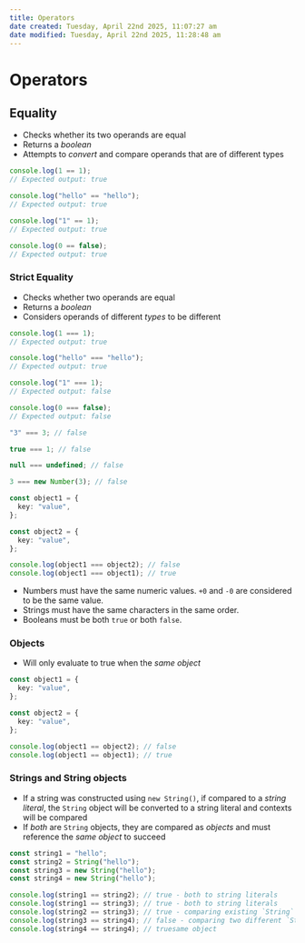 ```yaml
---
title: Operators
date created: Tuesday, April 22nd 2025, 11:07:27 am
date modified: Tuesday, April 22nd 2025, 11:28:48 am
---
```


# Operators

## Equality

- Checks whether its two operands are equal
- Returns a _boolean_
- Attempts to _convert_ and compare operands that are of different types

```ts
console.log(1 == 1);
// Expected output: true

console.log("hello" == "hello");
// Expected output: true

console.log("1" == 1);
// Expected output: true

console.log(0 == false);
// Expected output: true
```

### Strict Equality

- Checks whether two operands are equal
- Returns a _boolean_
- Considers operands of different _types_ to be different

```ts
console.log(1 === 1);
// Expected output: true

console.log("hello" === "hello");
// Expected output: true

console.log("1" === 1);
// Expected output: false

console.log(0 === false);
// Expected output: false

"3" === 3; // false

true === 1; // false

null === undefined; // false

3 === new Number(3); // false

const object1 = {
  key: "value",
};

const object2 = {
  key: "value",
};

console.log(object1 === object2); // false
console.log(object1 === object1); // true
```

- Numbers must have the same numeric values. `+0` and `-0` are considered to be the same value.
- Strings must have the same characters in the same order.
- Booleans must be both `true` or both `false`.

### Objects

- Will only evaluate to true when the _same object_

```ts
const object1 = {
  key: "value",
};

const object2 = {
  key: "value",
};

console.log(object1 == object2); // false
console.log(object1 == object1); // true
```

### Strings and String objects

- If a string was constructed using `new String()`, if compared to a _string literal_, the `String` object will be converted to a string literal and contexts will be compared
- If _both_ are `String` objects, they are compared as _objects_ and must reference the _same object_ to succeed

```ts
const string1 = "hello";
const string2 = String("hello");
const string3 = new String("hello");
const string4 = new String("hello");

console.log(string1 == string2); // true - both to string literals
console.log(string1 == string3); // true - both to string literals
console.log(string2 == string3); // true - comparing existing `String` object to a new one
console.log(string3 == string4); // false - comparing two different `String` objects
console.log(string4 == string4); // truesame object
```
